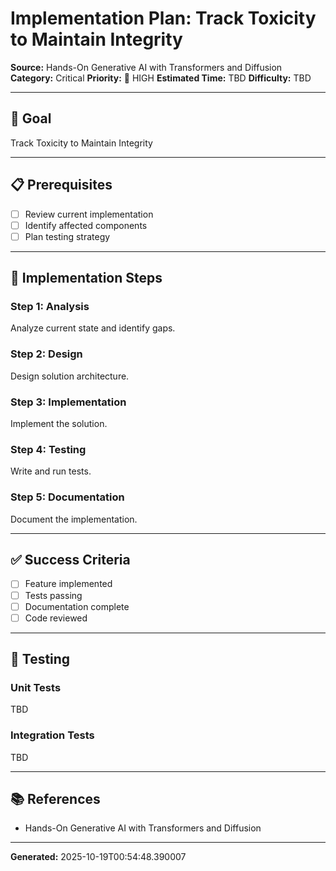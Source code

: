 # Implementation Plan: Track Toxicity to Maintain Integrity

**Source:** Hands-On Generative AI with Transformers and Diffusion
**Category:** Critical
**Priority:** 🔴 HIGH
**Estimated Time:** TBD
**Difficulty:** TBD

---

## 🎯 Goal

Track Toxicity to Maintain Integrity

---

## 📋 Prerequisites

- [ ] Review current implementation
- [ ] Identify affected components
- [ ] Plan testing strategy

---

## 🔧 Implementation Steps

### Step 1: Analysis

Analyze current state and identify gaps.

### Step 2: Design

Design solution architecture.

### Step 3: Implementation

Implement the solution.

### Step 4: Testing

Write and run tests.

### Step 5: Documentation

Document the implementation.

---

## ✅ Success Criteria

- [ ] Feature implemented
- [ ] Tests passing
- [ ] Documentation complete
- [ ] Code reviewed

---

## 🧪 Testing

### Unit Tests

TBD

### Integration Tests

TBD

---

## 📚 References

- Hands-On Generative AI with Transformers and Diffusion

---

**Generated:** 2025-10-19T00:54:48.390007
